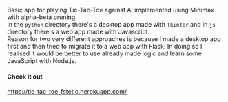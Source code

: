 Basic app for playing Tic-Tac-Toe against AI implemented using Minimax with alpha-beta pruning.\
In the `python` directory there's a desktop app made with `Tkinter` and in `js` directory there's a web app
made with Javascript.\
Reason for two very different approaches is because I made a desktop app first and then tried to migrate
it to a web app with Flask. In doing so I realised it would be better to use already made logic 
and learn some JavaScript with Node.js.
#### Check it out
https://tic-tac-toe-fstetic.herokuapp.com/